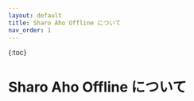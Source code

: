 ```yaml
---
layout: default
title: Sharo Aho Offline について
nav_order: 1
---
```


{:toc}

# Sharo Aho Offline について
